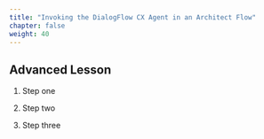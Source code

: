 ```yaml
---
title: "Invoking the DialogFlow CX Agent in an Architect Flow"
chapter: false
weight: 40
---
```


## Advanced Lesson

1. Step one

2. Step two

3. Step three